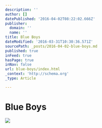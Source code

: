 ```yaml
---
description: ''
author: []
datePublished: '2016-04-02T08:22:02.666Z'
publisher:
  domain: ''
  name: ''
title: Blue Boys
dateModified: '2016-03-31T10:30:36.571Z'
sourcePath: _posts/2016-04-02-blue-boys.md
published: true
inFeed: true
hasPage: true
inNav: false
url: blue-boys/index.html
_context: 'http://schema.org'
_type: Article

---
```

# Blue Boys
![](https://the-grid-user-content.s3-us-west-2.amazonaws.com/483f6f86-9181-43d4-af4c-029e0c607dab.png)